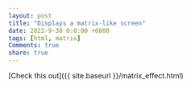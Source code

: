 ```yaml
---
layout: post
title: "Displays a matrix-like screen"
date: 2022-9-30 0:0:00 +0800
tags: [html, matrix]
Comments: true
share: true
---
```


[Check this out]({{ site.baseurl }}/matrix_effect.html)

